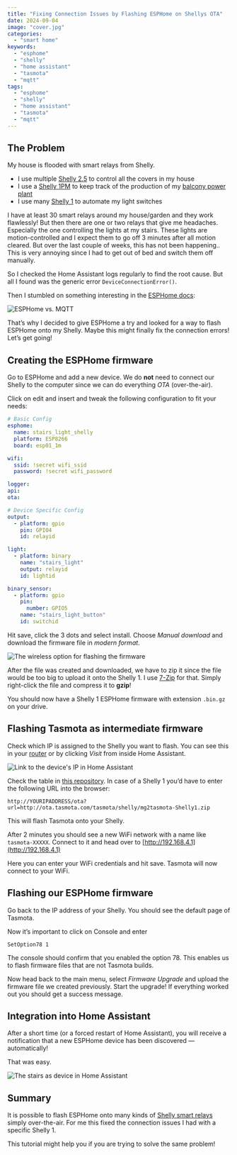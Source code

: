 ```yaml
---
title: "Fixing Connection Issues by Flashing ESPHome on Shellys OTA"
date: 2024-09-04
image: "cover.jpg"
categories: 
  - "smart home"
keywords: 
  - "esphome"
  - "shelly"
  - "home assistant"
  - "tasmota"
  - "mqtt"
tags: 
  - "esphome"
  - "shelly"
  - "home assistant"
  - "tasmota"
  - "mqtt"
---
```

## The Problem
My house is flooded with smart relays from Shelly.

* I use multiple [Shelly 2.5](https://amzn.to/3LJYm2f) to control all the covers in my house
* I use a [Shelly 1PM](https://amzn.to/3LKJiSg) to keep track of the production of my [balcony power plant](https://amzn.to/4cQXyV1)
* I use many [Shelly 1](https://amzn.to/4e69Rhd) to automate my light switches

I have at least 30 smart relays around my house/garden and they work flawlessly!
But then there are one or two relays that give me headaches. Especially the one controlling the lights at my stairs. These lights are motion-controlled and I expect them to go off 3 minutes after all motion cleared. But over the last couple of weeks, this has not been happening.. This is very annoying since I had to get out of bed and switch them off manually.

So I checked the Home Assistant logs regularly to find the root cause. But all I found was the generic error `DeviceConnectionError()`.

Then I stumbled on something interesting in the [ESPHome docs](https://esphome.io/components/api.html):

![ESPHome vs. MQTT](esphome-vs-mqtt.jpg)

That’s why I decided to give ESPHome a try and looked for a way to flash ESPHome onto my Shelly. Maybe this might finally fix the connection errors! Let’s get going!

## Creating the ESPHome firmware
Go to ESPHome and add a new device. We do **not** need to connect our Shelly to the computer since we can do everything *OTA* (over-the-air).

Click on edit and insert and tweak the following configuration to fit your needs:

```yaml
# Basic Config
esphome:
  name: stairs_light_shelly
  platform: ESP8266
  board: esp01_1m

wifi:
  ssid: !secret wifi_ssid
  password: !secret wifi_password

logger:
api:
ota:

# Device Specific Config
output:
  - platform: gpio
    pin: GPIO4
    id: relayid

light:
  - platform: binary
    name: "stairs_light"
    output: relayid
    id: lightid

binary_sensor:
  - platform: gpio
    pin:
      number: GPIO5
    name: "stairs_light_button"
    id: switchid
```

Hit save, click the 3 dots and select install. Choose *Manual download* and download the firmware file in *modern format*.

![The wireless option for flashing the firmware](ota.jpg)

After the file was created and downloaded, we have to zip it since the file would be too big to upload it onto the Shelly 1. I use [7-Zip](https://www.7-zip.org/) for that. Simply right-click the file and compress it to **gzip**!

You should now have a Shelly 1 ESPHome firmware with extension `.bin.gz` on your drive.

## Flashing Tasmota as intermediate firmware
Check which IP is assigned to the Shelly you want to flash. You can see this in your [router](https://amzn.to/3NNV40z) or by clicking *Visit* from inside Home Assistant.

![Link to the device's IP in Home Assistant](visit.jpg)

Check the table in [this repository](https://github.com/alexdelprete/mgos-to-tasmota). In case of a Shelly 1 you’d have to enter the following URL into the browser:

```
http://YOURIPADDRESS/ota?url=http://ota.tasmota.com/tasmota/shelly/mg2tasmota-Shelly1.zip
```

This will flash Tasmota onto your Shelly.

After 2 minutes you should see a new WiFi network with a name like `tasmota-XXXXX`. Connect to it and head over to [http://192.168.4.1](http://192.168.4.1)

Here you can enter your WiFi credentials and hit save. Tasmota will now connect to your WiFi.

## Flashing our ESPHome firmware
Go back to the IP address of your Shelly. You should see the default page of Tasmota.

Now it’s important to click on Console and enter

```
SetOption78 1
```

The console should confirm that you enabled the option 78. This enables us to flash firmware files that are not Tasmota builds.

Now head back to the main menu, select *Firmware Upgrade* and upload the firmware file we created previously. Start the upgrade! If everything worked out you should get a success message.

## Integration into Home Assistant
After a short time (or a forced restart of Home Assistant), you will receive a notification that a new ESPHome device has been discovered — automatically!

That was easy.

![The stairs as device in Home Assistant](stairs-in-hass.jpg)

## Summary
It is possible to flash ESPHome onto many kinds of [Shelly smart relays](https://amzn.to/4dQAKG4) simply over-the-air. For me this fixed the connection issues I had with a specific Shelly 1.

This tutorial might help you if you are trying to solve the same problem!